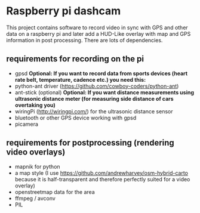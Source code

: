 # Raspberry pi dashcam
This project contains software to record video in sync with GPS and other data on a raspberry pi and later add  a HUD-Like overlay with map and GPS information in post processing. There are lots of dependencies.

## requirements for recording on the pi
* gpsd
**Optional: If you want to record data from sports devices (heart rate belt, temperature, cadence etc.) you need this:**
* python-ant driver (https://github.com/cowboy-coders/python-ant)
* ant-stick (optional)
**Optional: If you want distance measurements using ultrasonic distance meter (for measuring side distance of cars overtaking you)**
* wiringPi (http://wiringpi.com/) for the ultrasonic distance sensor
* bluetooth or other GPS device working with gpsd
* picamera


## requirements for postprocessing (rendering video overlays)
* mapnik for python 
* a map style (I use https://github.com/andrewharvey/osm-hybrid-carto because it is half-transparent and therefore perfectly suited for a video overlay)
* openstreetmap data for the area
* ffmpeg / avconv
* PIL